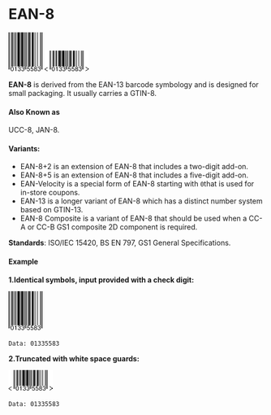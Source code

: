 # EAN-8

![](/assets/ean8-1.png)      ![](/assets/ean8-2.png)

**EAN-8** is derived from the EAN-13 barcode symbology and is designed for small packaging. It usually carries a GTIN-8.

#### **Also Known as**

UCC-8, JAN-8.

#### **Variants:**

* EAN-8+2 is an extension of EAN-8 that includes a two-digit add-on.
* EAN-8+5 is an extension of EAN-8 that includes a five-digit add-on.
* EAN-Velocity is a special form of EAN-8 starting with `0`that is used for in-store coupons.
* EAN-13 is a longer variant of EAN-8 which has a distinct number system based on GTIN-13.
* EAN-8 Composite is a variant of EAN-8 that should be used when a CC-A or CC-B GS1 composite 2D component is required.

**Standards**: ISO/IEC 15420, BS EN 797, GS1 General Specifications.

#### Example

**1.Identical symbols, input provided with a check digit:**

![](/assets/ean8-1.png)

```
Data: 01335583
```

**2.Truncated with white space guards:**

![](/assets/ean8-2.png)

```
Data: 01335583
```



